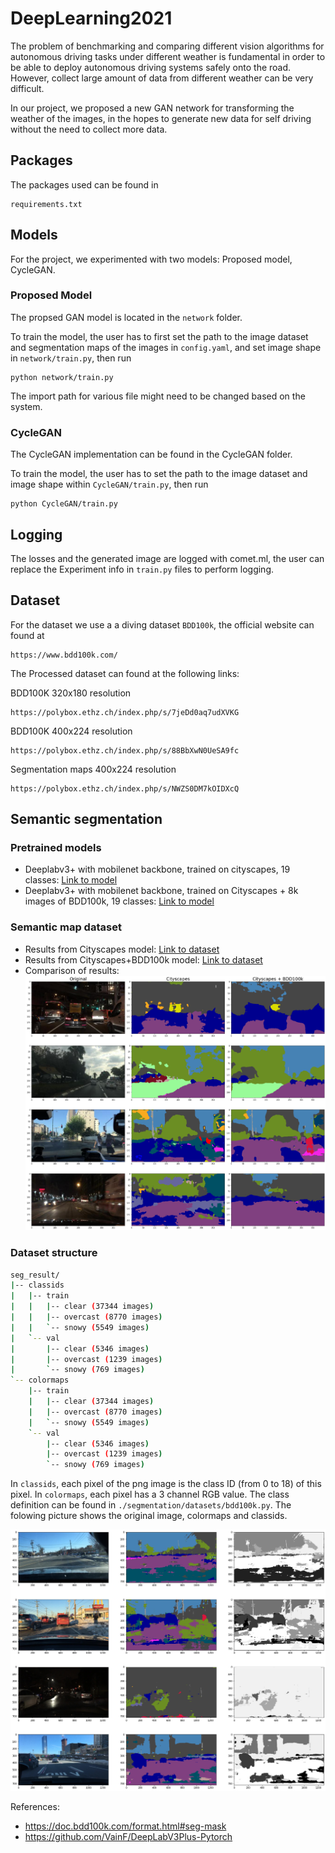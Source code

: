 # DeepLearning2021
The problem of benchmarking and comparing different vision algorithms for autonomous driving tasks under different weather is fundamental in order to be able to deploy autonomous driving systems safely onto the road. However, collect large amount of data from different weather can be very difficult.

In our project, we proposed a new GAN network for transforming the weather of the images, in the hopes to generate new data for self driving without the need to collect more data.

## Packages
The packages used can be found in
````
requirements.txt
````

## Models
For the project, we experimented with two models: Proposed model, CycleGAN.
### Proposed Model
The propsed GAN model is located in the `network` folder.

To train the model, the user has to first set the path to the image dataset and segmentation maps of the images in `config.yaml`, and set image shape in `network/train.py`, then run
````
python network/train.py
````

The import path for various file might need to be changed based on the system.

### CycleGAN
The CycleGAN implementation can be found in the CycleGAN folder.

To train the model, the user has to set the path to the image dataset and image shape within `CycleGAN/train.py`, then run
````
python CycleGAN/train.py
````

## Logging
The losses and the generated image are logged with comet.ml, the user can replace the Experiment info in `train.py` files to perform logging.

## Dataset
For the dataset we use a a diving dataset `BDD100k`, the official website can found at
````
https://www.bdd100k.com/
````
The Processed dataset can found at the following links:

BDD100K 320x180 resolution
````
https://polybox.ethz.ch/index.php/s/7jeDd0aq7udXVKG
````
BDD100K 400x224 resolution
````
https://polybox.ethz.ch/index.php/s/88BbXwN0UeSA9fc
````
Segmentation maps 400x224 resolution
````
https://polybox.ethz.ch/index.php/s/NWZS0DM7kOIDXcQ
````

## Semantic segmentation

### Pretrained models
- Deeplabv3+ with mobilenet backbone, trained on cityscapes, 19 classes: [Link to model](https://www.dropbox.com/sh/w3z9z8lqpi8b2w7/AAB0vkl4F5vy6HdIhmRCTKHSa?dl=0&preview=best_deeplabv3plus_mobilenet_cityscapes_os16.pth)
- Deeplabv3+ with mobilenet backbone, trained on Cityscapes + 8k images of BDD100k, 19 classes: [Link to model](https://polybox.ethz.ch/index.php/s/vz0Mt7koxq5m5Ji)

### Semantic map dataset
- Results from Cityscapes model: [Link to dataset](https://polybox.ethz.ch/index.php/s/UHc5ScYh8yix60v)
- Results from Cityscapes+BDD100k model: [Link to dataset](https://polybox.ethz.ch/index.php/s/2OiiqopV6arPaG2)
- Comparison of results:
![comparison](segmentation/seg_compare.png "comparison")

### Dataset structure
```bash
seg_result/
|-- classids
|   |-- train
|   |   |-- clear (37344 images)
|   |   |-- overcast (8770 images)
|   |   `-- snowy (5549 images)
|   `-- val
|       |-- clear (5346 images)
|       |-- overcast (1239 images)
|       `-- snowy (769 images)
`-- colormaps
    |-- train
    |   |-- clear (37344 images)
    |   |-- overcast (8770 images)
    |   `-- snowy (5549 images)
    `-- val
        |-- clear (5346 images)
        |-- overcast (1239 images)
        `-- snowy (769 images)
```
In `classids`, each pixel of the png image is the class ID (from 0 to 18) of this pixel. In `colormaps`, each pixel has a 3 channel RGB value. The class definition can be found in `./segmentation/datasets/bdd100k.py`. The folowing picture shows the original image, colormaps and classids.

![example data](segmentation/example.png "example data")

References:
- https://doc.bdd100k.com/format.html#seg-mask
- https://github.com/VainF/DeepLabV3Plus-Pytorch
